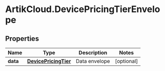 # ArtikCloud.DevicePricingTierEnvelope

## Properties
Name | Type | Description | Notes
------------ | ------------- | ------------- | -------------
**data** | [**DevicePricingTier**](DevicePricingTier.md) | Data envelope | [optional] 


